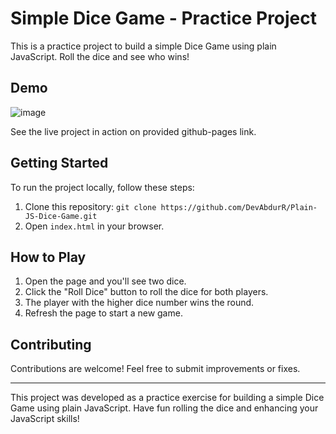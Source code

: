 # Simple Dice Game - Practice Project

This is a practice project to build a simple Dice Game using plain JavaScript. Roll the dice and see who wins!

## Demo

![image](https://github.com/DevAbdurR/Plain-JS-Dice-Game/assets/112758727/a4af4570-4a45-40a9-a68e-573eb17ccbbc)


See the live project in action on provided github-pages link.
## Getting Started

To run the project locally, follow these steps:

1. Clone this repository: `git clone https://github.com/DevAbdurR/Plain-JS-Dice-Game.git`
2. Open `index.html` in your browser.

## How to Play

1. Open the page and you'll see two dice.
2. Click the "Roll Dice" button to roll the dice for both players.
3. The player with the higher dice number wins the round.
4. Refresh the page to start a new game.

## Contributing

Contributions are welcome! Feel free to submit improvements or fixes.

---

This project was developed as a practice exercise for building a simple Dice Game using plain JavaScript. Have fun rolling the dice and enhancing your JavaScript skills!
